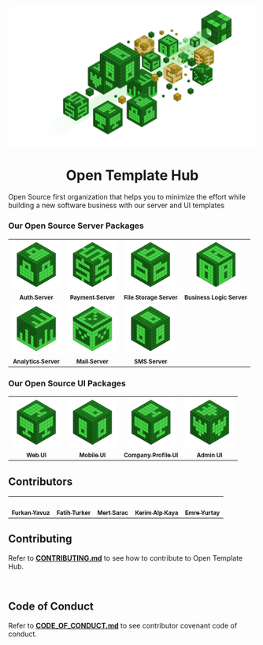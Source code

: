 <p align="center">
  <a href="https://opentemplatehub.com">
    <img src="https://raw.githubusercontent.com/open-template-hub/open-template-hub.github.io/master/assets/logo/oth-packages.png" alt="Logo" width=600>
  </a>
</p>

<h1 align="center">
Open Template Hub
</h1>

Open Source first organization that helps you to minimize the effort while building a new software business with our server and UI templates

### Our Open Source Server Packages

<table>
  <tr>
    <td align="center">
      <a href="https://github.com/open-template-hub/auth-server-template">
        <img src="https://raw.githubusercontent.com/open-template-hub/open-template-hub.github.io/master/assets/logo/server/auth-server-logo.png" width="100px;" alt=""/>
        <br />
        <sub>
          <b>
            Auth Server
          </b>
        </sub>
      </a>
    </td>
    <td align="center">
      <a href="https://github.com/open-template-hub/payment-server-template">
        <img src="https://raw.githubusercontent.com/open-template-hub/open-template-hub.github.io/master/assets/logo/server/payment-server-logo.png" width="100px;" alt=""/>
        <br />
        <sub>
          <b>
            Payment Server
          </b>
        </sub>
      </a>
    </td>
    <td align="center">
      <a href="https://github.com/open-template-hub/file-storage-server-template">
        <img src="https://raw.githubusercontent.com/open-template-hub/open-template-hub.github.io/master/assets/logo/server/file-storage-server-logo.png" width="100px;" alt=""/>
        <br />
        <sub>
          <b>
            File Storage Server
          </b>
        </sub>
      </a>
    </td>
    <td align="center">
      <a href="https://github.com/open-template-hub/business-logic-server-template">
        <img src="https://raw.githubusercontent.com/open-template-hub/open-template-hub.github.io/master/assets/logo/server/business-logic-server-logo.png" width="100px;" alt=""/>
        <br />
        <sub>
          <b>
            Business Logic Server
          </b>
        </sub>
      </a>
    </td>
  </tr>
  <tr>
    <td align="center">
      <a href="https://github.com/open-template-hub/analytics-server-template">
        <img src="https://raw.githubusercontent.com/open-template-hub/open-template-hub.github.io/master/assets/logo/server/analytics-server-logo.png" width="100px;" alt=""/>
        <br />
        <sub>
          <b>
            Analytics Server
          </b>
        </sub>
      </a>
    </td>
    <td align="center">
      <a href="https://github.com/open-template-hub/mail-server-template">
        <img src="https://raw.githubusercontent.com/open-template-hub/open-template-hub.github.io/master/assets/logo/server/mail-server-logo.png" width="100px;" alt=""/>
        <br />
        <sub>
          <b>
            Mail Server
          </b>
        </sub>
      </a>
    </td>
    <td align="center">
      <a href="https://github.com/open-template-hub/sms-server-template">
        <img src="https://raw.githubusercontent.com/open-template-hub/open-template-hub.github.io/master/assets/logo/server/sms-server-logo.png" width="100px;" alt=""/>
        <br />
        <sub>
          <b>
            SMS Server
          </b>
        </sub>
      </a>
    </td>
  </tr>
</table>

### Our Open Source UI Packages

<table>
  <tr>
    <td align="center">
      <a href="https://github.com/open-template-hub/web-ui-template">
        <img src="https://raw.githubusercontent.com/open-template-hub/open-template-hub.github.io/master/assets/logo/ui/web-ui-logo.png" width="100px;" alt=""/>
        <br />
        <sub>
          <b>
            Web UI
          </b>
        </sub>
      </a>
    </td>
    <td align="center">
      <a href="https://github.com/open-template-hub/mobile-ui-template">
        <img src="https://raw.githubusercontent.com/open-template-hub/open-template-hub.github.io/master/assets/logo/ui/mobile-ui-logo.png" width="100px;" alt=""/>
        <br />
        <sub>
          <b>
            Mobile UI
          </b>
        </sub>
      </a>
    </td>
    <td align="center">
      <a href="https://github.com/open-template-hub/company-profile-ui-template">
        <img src="https://raw.githubusercontent.com/open-template-hub/open-template-hub.github.io/master/assets/logo/ui/web-ui-logo.png" width="100px;" alt=""/>
        <br />
        <sub>
          <b>
            Company Profile UI
          </b>
        </sub>
      </a>
    </td>
    <td align="center">
      <a href="https://github.com/open-template-hub/admin-ui-template">
        <img src="https://raw.githubusercontent.com/open-template-hub/open-template-hub.github.io/master/assets/logo/ui/admin-ui-logo.png" width="100px;" alt=""/>
        <br />
        <sub>
          <b>
            Admin UI
          </b>
        </sub>
      </a>
    </td>
  </tr>
</table>

## Contributors

<!-- ALL-CONTRIBUTORS-LIST:START - Do not remove or modify this section -->
<!-- prettier-ignore-start -->
<!-- markdownlint-disable -->
<table>
  <tr>
    <td align="center"><a href="https://github.com/furknyavuz"><img src="https://avatars0.githubusercontent.com/u/2248168?s=460&u=435ef6ade0785a7a135ce56cae751fb3ade1d126&v=4" width="100px;" alt=""/><br /><sub><b>Furkan Yavuz</b></sub></a></td>
    <td align="center"><a href="https://github.com/fatihturker"><img src="https://avatars1.githubusercontent.com/u/2202179?s=460&u=261b1129e7106c067783cb022ab9999aad833bdc&v=4" width="100px;" alt=""/><br /><sub><b>Fatih Turker</b></sub></a></td>
    <td align="center"><a href="https://github.com/mertlsarac"><img src="https://avatars1.githubusercontent.com/u/38442589?s=400&u=aa3cda11724fc297a0bfa6beb35c9be81687cf3c&v=4" width="100px;" alt=""/><br /><sub><b>Mert Sarac</b></sub></a></td>
    <td align="center"><a href="https://github.com/kerimalp"><img src="https://avatars.githubusercontent.com/u/90132495?v=4" width="100px;" alt=""/><br /><sub><b>Kerim Alp Kaya</b></sub></a></td>
    <td align="center"><a href="https://github.com/emreyurtay"><img src="https://avatars.githubusercontent.com/u/111579804?v=4" width="100px;" alt=""/><br /><sub><b>Emre Yurtay</b></sub></a></td>
  </tr>
</table>

<!-- markdownlint-enable -->
<!-- prettier-ignore-end -->
<!-- ALL-CONTRIBUTORS-LIST:END -->

## Contributing

Refer to **[CONTRIBUTING.md](https://github.com/open-template-hub/.github/blob/master/docs/CONTRIBUTING.md)** to see how to contribute to Open Template Hub.

<br/>

## Code of Conduct

Refer to **[CODE_OF_CONDUCT.md](https://github.com/open-template-hub/.github/blob/master/docs/CODE_OF_CONDUCT.md)** to see contributor covenant code of conduct.
